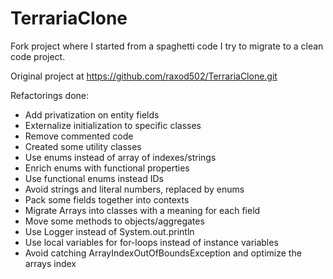 # TerrariaClone

Fork project where I started from a spaghetti code I try to migrate to a clean code project.

Original project at https://github.com/raxod502/TerrariaClone.git

Refactorings done:
* Add privatization on entity fields
* Externalize initialization to specific classes
* Remove commented code
* Created some utility classes
* Use enums instead of array of indexes/strings
* Enrich enums with functional properties
* Use functional enums instead IDs 
* Avoid strings and literal numbers, replaced by enums
* Pack some fields together into contexts
* Migrate Arrays into classes with a meaning for each field
* Move some methods to objects/aggregates
* Use Logger instead of System.out.println
* Use local variables for for-loops instead of instance variables
* Avoid catching ArrayIndexOutOfBoundsException and optimize the arrays index

[terraria]: https://terraria.org/
